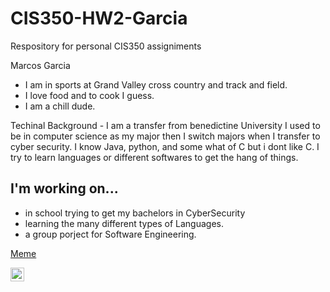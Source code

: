 # CIS350-HW2-Garcia
Respository for personal CIS350 assigniments

Marcos Garcia
 - I am in sports at Grand Valley cross country and track and field.
 - I love food and to cook I guess.
 - I am a chill dude. 

Techinal Background - 
I am a transfer from benedictine University I used to be in computer science as my major then I switch majors when I transfer to cyber security. I know Java, python, and some what of C but i dont like C. I try to learn languages or different softwares to get the hang of things. 

## I'm working on...
- in school trying to get my bachelors in CyberSecurity
- learning the many different types of Languages. 
- a group porject for Software Engineering. 

[Meme](https://external-preview.redd.it/kYYHugWRKOyYWrDFwxF8pOFMrWO5hD8LeX1E62soYKw.png?auto=webp&s=1d8a11aed24c907fd232b14a8b70e2c602f68cbf)

[<img align="left" alt="codeSTACKr | Instagram" width="22px" src="https://cdn.jsdelivr.net/npm/simple-icons@v3/icons/instagram.svg" />][instagram]

[instagram]: https://www.instagram.com/garcia_m626/
